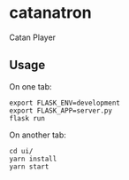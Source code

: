 # catanatron

Catan Player

## Usage

On one tab:

```
export FLASK_ENV=development
export FLASK_APP=server.py
flask run
```

On another tab:

```
cd ui/
yarn install
yarn start
```
